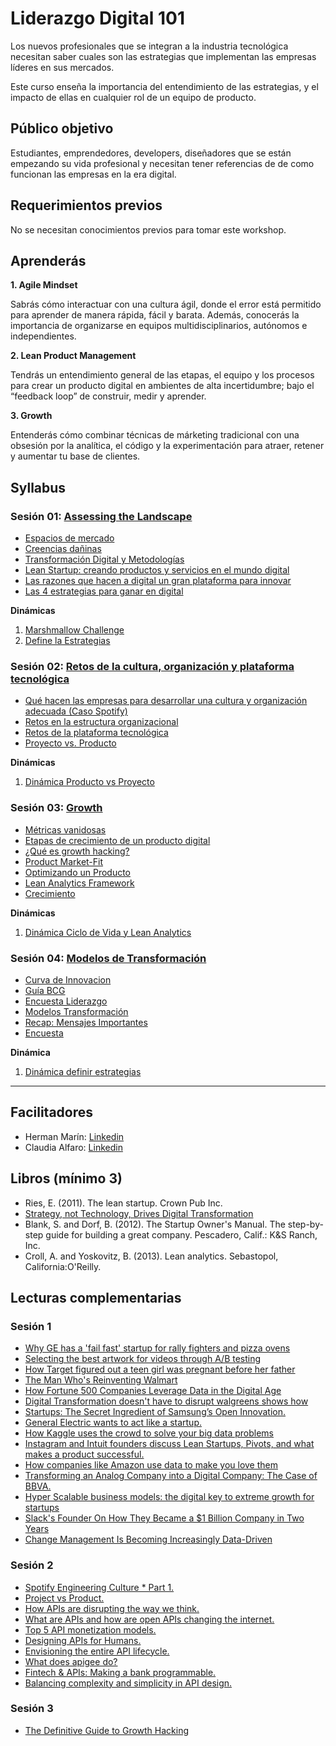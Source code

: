 # Liderazgo Digital 101

Los nuevos profesionales que se integran a la industria tecnológica
necesitan saber cuales son las estrategias que implementan las empresas
líderes en sus mercados.

Este curso enseña la importancia del entendimiento de las estrategias,
y el impacto de ellas en cualquier rol de un equipo de producto.

## Público objetivo

Estudiantes, emprendedores, developers, diseñadores que se están empezando
su vida profesional y necesitan tener referencias de de como funcionan las 
empresas en la era digital.

## Requerimientos previos

No se necesitan conocimientos previos para tomar este workshop.

## Aprenderás

**1. Agile Mindset**

Sabrás cómo interactuar con una cultura ágil, donde el error está permitido para
aprender de manera rápida, fácil y barata. Además, conocerás la importancia
de organizarse en equipos multidisciplinarios, autónomos e independientes.

**2. Lean Product Management**

Tendrás un entendimiento general de las etapas, el equipo y los procesos
para crear un producto digital en ambientes de alta incertidumbre; bajo el
“feedback loop” de construir, medir y aprender.

**3. Growth**

Entenderás cómo combinar técnicas de márketing tradicional con una obsesión
por la analítica, el código y la experimentación para atraer, retener y
aumentar tu base de clientes.

## Syllabus

### Sesión 01: [Assessing the Landscape](https://github.com/Laboratoria/curso-liderazgo-digital-101/tree/master/01-assesing-the-landscape)

* [Espacios de mercado](https://github.com/Laboratoria/curso-liderazgo-digital-101/tree/master/01-assesing-the-landscape/01-espacio-de-mercado)
* [Creencias dañinas](https://github.com/Laboratoria/curso-liderazgo-digital-101/tree/master/01-assesing-the-landscape/02-creencias-daninas)
* [Transformación Digital y Metodologías](https://github.com/Laboratoria/curso-liderazgo-digital-101/tree/master/01-assesing-the-landscape/03-transformacion-digital)
* [Lean Startup: creando productos y servicios en el mundo digital](https://github.com/Laboratoria/curso-liderazgo-digital-101/tree/master/01-assesing-the-landscape/04-lean-desarrollando-productos-y-servicios)
* [Las razones que hacen a digital un gran plataforma para innovar](https://github.com/Laboratoria/curso-liderazgo-digital-101/tree/master/01-assesing-the-landscape/05-las-razones-que-hacen-a-digital-un-gran-plataforma-para-innovar)
* [Las 4 estrategias para ganar en digital](https://github.com/Laboratoria/curso-liderazgo-digital-101/tree/master/01-assesing-the-landscape/06-las-4-estrategias-para-ganar-en-digital)

**Dinámicas**

1. [Marshmallow Challenge](https://github.com/Laboratoria/curso-liderazgo-digital-101/tree/master/01-assesing-the-landscape/07-dinamica-1-marshmallow-challenge)
2. [Define la Estrategias](https://github.com/Laboratoria/curso-liderazgo-digital-101/tree/master/01-assesing-the-landscape/08-dinamica-2-define-la-estrategia)


### Sesión 02: [Retos de la cultura, organización y plataforma tecnológica](https://github.com/Laboratoria/curso-liderazgo-digital-101/tree/master/02-retos-de-la-cultura-organizacion-y-plataforma-tecnologica)

* [Qué hacen las empresas para desarrollar una cultura y organización adecuada (Caso Spotify)](https://github.com/Laboratoria/curso-liderazgo-digital-101/tree/master/02-retos-de-la-cultura-organizacion-y-plataforma-tecnologica/01-que-hacen-las-empresas-para-desarrollar-una-cultura-y-organizacion-adecuada)
* [Retos en la estructura organizacional](https://github.com/Laboratoria/curso-liderazgo-digital-101/tree/master/02-retos-de-la-cultura-organizacion-y-plataforma-tecnologica/02-retos-en-la-estructura-organizacion) 
* [Retos de la plataforma tecnológica](https://github.com/Laboratoria/curso-liderazgo-digital-101/tree/master/02-retos-de-la-cultura-organizacion-y-plataforma-tecnologica/03-retos-de-la-plataforma-tecnologica)
* [Proyecto vs. Producto](https://github.com/Laboratoria/curso-liderazgo-digital-101/tree/master/02-retos-de-la-cultura-organizacion-y-plataforma-tecnologica/04-proyecto-producto)

**Dinámicas**
1. [Dinámica Producto vs Proyecto](https://github.com/Laboratoria/curso-liderazgo-digital-101/tree/master/02-retos-de-la-cultura-organizacion-y-plataforma-tecnologica/05-dinamica-producto-vs-proyecto)

### Sesión 03: [Growth](https://github.com/Laboratoria/curso-liderazgo-digital-101/tree/master/03-growth)

* [Métricas vanidosas](https://github.com/Laboratoria/curso-liderazgo-digital-101/tree/master/03-growth/01-metricas-vanidosas)
* [Etapas de crecimiento de un producto digital](https://github.com/Laboratoria/curso-liderazgo-digital-101/tree/master/03-growth/02-etapas-de-crecimiento-de-un-producto-digital)
* [¿Qué es growth hacking?](https://github.com/Laboratoria/curso-liderazgo-digital-101/tree/master/03-growth/03-que-es-growth-hacking)
* [Product Market-Fit](https://github.com/Laboratoria/curso-liderazgo-digital-101/tree/master/03-growth/04-product-market-fit)
* [Optimizando un Producto](https://github.com/Laboratoria/curso-liderazgo-digital-101/tree/master/03-growth/05-optimizando-un-producto)
* [Lean Analytics Framework](https://github.com/Laboratoria/curso-liderazgo-digital-101/tree/master/03-growth/06-lean-analytics-framework)
* [Crecimiento](https://github.com/Laboratoria/curso-liderazgo-digital-101/tree/master/03-growth/07-crecimiento)

**Dinámicas**

1. [Dinámica Ciclo de Vida y Lean Analytics](https://github.com/Laboratoria/curso-liderazgo-digital-101/tree/master/03-growth/08-dinamica-ciclo-de-vida-y-lean-analytics)

### Sesión 04: [Modelos de Transformación](https://github.com/Laboratoria/curso-liderazgo-digital-101/tree/master/04-digital-transformation-structure)

* [Curva de Innovacion](https://github.com/Laboratoria/curso-liderazgo-digital-101/tree/master/04-digital-transformation-structure/01-curva-de-innovacion)
* [Guía BCG](https://github.com/Laboratoria/curso-liderazgo-digital-101/tree/master/04-digital-transformation-structure/02-guia-bcg)
* [Encuesta Liderazgo](https://github.com/Laboratoria/curso-liderazgo-digital-101/tree/master/04-digital-transformation-structure/03-encuesta-liderazgo)
* [Modelos Transformación](https://github.com/Laboratoria/curso-liderazgo-digital-101/tree/master/04-digital-transformation-structure/04-modelos-transformacion)
* [Recap: Mensajes Importantes](https://github.com/Laboratoria/curso-liderazgo-digital-101/tree/master/04-digital-transformation-structure/05-recap)
* [Encuesta](https://github.com/Laboratoria/curso-liderazgo-digital-101/tree/master/04-digital-transformation-structure/06-encuesta)

**Dinámica**

1. [Dinámica definir estrategias](https://github.com/Laboratoria/curso-liderazgo-digital-101/tree/master/03-growth/07-dinamica-estrategias)

***

## Facilitadores

* Herman Marín: [Linkedin](https://www.linkedin.com/in/herman-marin/)
* Claudia Alfaro: [Linkedin](https://www.linkedin.com/in/claudiaalfaro/)

## Libros (mínimo 3)

* Ries, E. (2011). The lean startup. Crown Pub Inc.
* [Strategy, not Technology, Drives Digital Transformation](http://sloanreview.mit.edu/projects/strategy-drives-digital-transformation/)
* Blank, S. and Dorf, B. (2012). The Startup Owner's Manual.
  The step-by-step guide for building a great company.
  Pescadero, Calif.: K&S Ranch, Inc.
* Croll, A. and Yoskovitz, B. (2013). Lean analytics. Sebastopol,
  California:O'Reilly.

## Lecturas complementarias

### Sesión 1

* [Why GE has a 'fail fast' startup for rally fighters and pizza ovens](http://www.wired.co.uk/article/ge-startup-fail-fast-crowdsourcing)
* [Selecting the best artwork for videos through A/B testing](http://techblog.netflix.com/2016/05/selecting-best-artwork-for-videos.html)
* [How Target figured out a teen girl was pregnant before her father](https://www.forbes.com/sites/kashmirhill/2012/02/16/how-target-figured-out-a-teen-girl-was-pregnant-before-her-father-did/#77ab60556668)
* [The Man Who's Reinventing Walmart](http://fortune.com/2015/06/04/walmart-ceo-doug-mcmillon/)
* [How Fortune 500 Companies Leverage Data in the Digital Age](https://drive.google.com/file/d/0BwVQmf2PwJM3YzJYeXYwcGRwVlk/view)
* [Digital Transformation doesn't have to disrupt walgreens shows how](https://www.forbes.com/sites/benkepes/2014/10/09/digital-transformation-doesnt-have-to-disrupt-walgreens-shows-how/#3d8b41966d38)
* [Startups: The Secret Ingredient of Samsung’s Open Innovation.](https://news.samsung.com/global/startups-the-secret-ingredient-of-samsungs-open-innovation)
* [General Electric wants to act like a startup.](https://www.bloomberg.com/news/articles/2014-08-07/ge-taps-lean-startup-ideas-for-faster-cheaper-product-rollout)
* [How Kaggle uses the crowd to solve your big data problems](https://www.inc.com/magazine201403/darren-dahl/big-data-crowdsourcing-kaggle.html)
* [Instagram and Intuit founders discuss Lean Startups, Pivots, and what makes a product successful.](https://techcrunch.com/2011/09/13/instagram-and-intuit-founders-discuss-lean-startups-pivots-and-what-makes-a-product-successful/)
* [How companies like Amazon use data to make you love them](https://www.fastcodesign.com/1669551/how-companies-like-amazon-use-big-data-to-make-you-love-them)
* [Transforming an Analog Company into a Digital Company: The Case of BBVA.](https://www.technologyreview.com/s/535711/transforming-an-analog-company-into-a-digital-company-the-case-of-bbva/)
* [Hyper Scalable business models: the digital key to extreme growth for startups](https://www.linkedin.com/pulse/hyper-scalable-business-models-digital-key-extreme-growth-omar-mohout)
* [Slack's Founder On How They Became a $1 Billion Company in Two Years](https://www.fastcompany.com/3041905/slacks-founder-on-how-they-became-a-1-billion-company-in-two-years)
* [Change Management Is Becoming Increasingly Data-Driven](https://hbr.org/2017/10/change-management-is-becoming-increasingly-data-driven-companies-arent-ready)

### Sesión 2

* [Spotify Engineering Culture * Part 1.](https://labs.spotify.com/2014/03/27/spotify-engineering-culture-part-1/)
* [Project vs Product.](https://www.thoughtworks.com/insights/blog/project-vs-product)
* [How APIs are disrupting the way we think.](https://nordicapis.com/how-apis-are-disrupting-the-way-we-think/)
* [What are APIs and how are open APIs changing the internet.](http://www.makeuseof.com/tag/api-good-technology-explained/)
* [Top 5 API monetization models.](https://nordicapis.com/top-5-api-monetization-models/)
* [Designing APIs for Humans.](https://nordicapis.com/designing-apis-humans/)
* [Envisioning the entire API lifecycle.](https://nordicapis.com/envisioning-the-entire-api-lifecycle/)
* [What does apigee do?](https://www.quora.com/What-does-Apigee-do)
* [Fintech & APIs: Making a bank programmable.](https://nordicapis.com/fintech-and-apis-making-a-bank-programmable/)
* [Balancing complexity and simplicity in API design.](https://nordicapis.com/balancing-complexity-and-simplicity-in-api-design/)

### Sesión 3

* [The Definitive Guide to Growth Hacking](https://www.quicksprout.com/the-definitive-guide-to-growth-hacking-chapter-1/)

